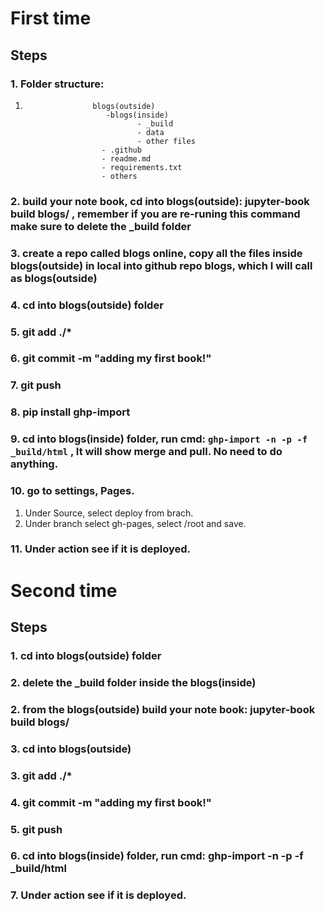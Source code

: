 # First time
## Steps
### 1. Folder structure: 
1.                    blogs(outside)
                         -blogs(inside)
                                - _build
                                - data
                                - other files
                        - .github
                        - readme.md
                        - requirements.txt
                        - others

### 2. build your note book, cd into blogs(outside): jupyter-book build blogs/ , remember if you are re-runing this command make sure to delete the _build folder
### 3. create a repo called blogs online, copy all the files inside blogs(outside) in local into github repo blogs, which I will call as blogs(outside)
### 4. cd into blogs(outside) folder
### 5. git add ./*
### 6. git commit -m "adding my first book!"
### 7. git push
### 8. pip install ghp-import
### 9. cd into  blogs(inside) folder, run cmd:  ```ghp-import -n -p -f _build/html``` , It will show merge and pull. No need to do anything.
### 10. go to settings, Pages.
1) Under Source, select deploy from brach. 
2) Under branch select gh-pages, select /root and save.
### 11. Under action see if it is deployed.

# Second time
## Steps
### 1. cd into blogs(outside) folder
### 2. delete the _build folder inside the blogs(inside)
### 2. from the blogs(outside) build your note book: jupyter-book build blogs/
### 3. cd into  blogs(outside)
### 3. git add ./*
### 4. git commit -m "adding my first book!"
### 5. git push
### 6. cd into  blogs(inside) folder, run cmd: ghp-import -n -p -f _build/html
### 7. Under action see if it is deployed.